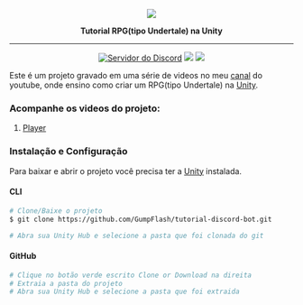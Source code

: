<p align="center">
    <img src="https://yt3.ggpht.com/a/AATXAJx_w1yTgLhkYXUxNo4iIZHzIr5ls0sb9Jbm9A=s100-c-k-c0xffffffff-no-rj-mo">
    <p align="center"><b>Tutorial RPG(tipo Undertale) na Unity</b><p>
</p>

<hr>
<p align="center">
<a alt="Servidor do Discord">
    <a href="https://discord.gg/4GYN6bV"><img src="https://discordapp.com/api/guilds/330547455273992202/embed.png" alt="Servidor do Discord" /></a>
</a>
<a>
    <img src="https://img.shields.io/twitch/status/gumpflash?color=%23c9459b">
</a>
<a alt="Contribuidores">
    <img src="https://img.shields.io/github/contributors/GumpFlash/tutorial-discord-bot?color=%23c9459b&label=contribuidores" >
</a>
</p>

Este é um projeto gravado em uma série de videos no meu [canal](https://www.youtube.com/gumpflash) do youtube, onde ensino como criar um RPG(tipo Undertale) na [Unity](https://unity.com/pt).

### Acompanhe os videos do projeto:
1. [Player](https://www.youtube.com/watch?v=3kL_NH1BGMg)

### Instalação e Configuração
Para baixar e abrir o projeto você precisa ter a [Unity](https://unity.com/pt) instalada.

#### CLI
```bash
# Clone/Baixe o projeto
$ git clone https://github.com/GumpFlash/tutorial-discord-bot.git

# Abra sua Unity Hub e selecione a pasta que foi clonada do git 
```

#### GitHub
```bash
# Clique no botão verde escrito Clone or Download na direita
# Extraia a pasta do projeto
# Abra sua Unity Hub e selecione a pasta que foi extraida
```
